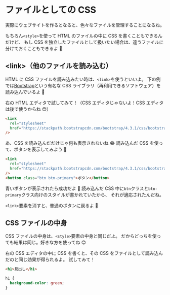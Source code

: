 # ファイルとしての CSS

実際にウェブサイトを作るとなると、色々なファイルを管理することになるね。

もちろん`<style>`を使って HTML のファイルの中に CSS を書くこともできるんだけど、
もし CSS を独立したファイルとして扱いたい場合は、違うファイルに分けておくこともできるよ 🤗

## \<link>（他のファイルを読み込む）

HTML に CSS ファイルを読み込みたい時は、`<link>`を使うといいよ。
下の例では[Bootstrap](https://getbootstrap.com)という有名な CSS ライブラリ（再利用できるソフトウェア）を読み込んでいるよ 🙂

右の HTML エディタで試してみて！（CSS エディタじゃないよ！CSS エディタは後で使うからね 😊）

```html
<link
  rel="stylesheet"
  href="https://stackpath.bootstrapcdn.com/bootstrap/4.3.1/css/bootstrap.min.css"
/>
```

あ、CSS を読み込んだだけじゃ何も表示されないね 😂
読み込んだ CSS を使って、ボタンを表示してみよう 👀

```html
<link
  rel="stylesheet"
  href="https://stackpath.bootstrapcdn.com/bootstrap/4.3.1/css/bootstrap.min.css"
/>
<button class="btn btn-primary">ボタン</button>
```

青いボタンが表示されたら成功だよ 👏
読み込んだ CSS 中に`btn`クラスと`btn-primary`クラス向けのスタイルが書かれていたから、
それが適応されたんだね。

`<link>`要素を消すと、普通のボタンに戻るよ 🙂

## CSS ファイルの中身

CSS ファイルの中身は、`<style>`要素の中身と同じだよ。
だからどっちを使っても結果は同じ。好きな方を使ってね 😊

右の CSS エディタの中に CSS を書くと、その CSS をファイルとして読み込んだのと同じ効果が得られるよ。
試してみて！

```html
<h1>見出し</h1>
```

```css
h1 {
  background-color: green;
}
```
